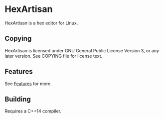 # HexArtisan

HexArtisan is a hex editor for Linux.

## Copying

HexArtisan is licensed under GNU General Public License Version 3, or any later
version. See COPYING file for license text.

## Features

See [Features](Features.md) for more.

## Building

Requires a C++14 compiler.
